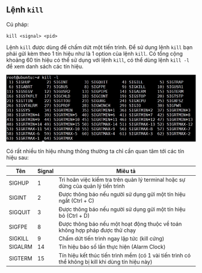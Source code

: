 ## Lệnh `kill`
Cú pháp: 

```
kill <signal> <pid>
```

Lệnh `kill` được dùng để chấm dứt một tiến trình. Để sử dụng lệnh `kill` bạn phải gửi kèm theo 1 tín hiệu như là 1 option của lệnh `kill`. Có tổng cộng khoảng 60 tín hiệu có thể sử dụng với lệnh `kill`, có thể dùng lệnh `kill -l` để xem danh sách các tín hiệu.

<img src="img/23.jpg">

Có rất nhiều tín hiệu nhưng thông thường ta chỉ cần quan tâm tới các tín hiệu sau: 

| Tên | Signal | Miêu tả |
|-----|--------|---------|
| SIGHUP | 1 | Trì hoãn việc kiểm tra trên quản lý terminal hoặc sự dừng của quản lý tiến trình |
| SIGINT | 2 | Được thông báo nếu người sử dụng gửi một tín hiệu ngắt (Ctrl + C) |
| SIGQUIT | 3 | Được thông báo nếu người sử dụng gửi một tín hiệu bỏ (Ctrl + D) |
| SIGFPE | 8 | Được thông báo nếu một hoạt động thuộc về toán không hợp pháp được thử chạy |
| SIGKILL | 9 | Chấm dứt tiến trình ngay lập tức (kill cứng)| 
| SIGALRM | 14 | Tín hiệu báo số lần thực hiện (Alarm Clock) |
| SIGTERM | 15 | Tín hiệu kết thúc tiến trình mềm (có 1 vài tiến trình có thể không bị kill khi dùng tín hiệu này) |